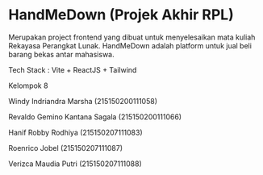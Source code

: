 # HandMeDown (Projek Akhir RPL)

Merupakan project frontend yang dibuat untuk menyelesaikan mata kuliah Rekayasa Perangkat Lunak. HandMeDown adalah platform untuk jual beli barang bekas antar mahasiswa.

Tech Stack : Vite + ReactJS + Tailwind

Kelompok 8

Windy Indriandra Marsha         (215150200111058)

Revaldo Gemino Kantana Sagala   (215150200111066)

Hanif Robby Rodhiya             (215150207111083)

Roenrico Jobel                  (215150207111087)

Verizca Maudia Putri            (215150207111088)
